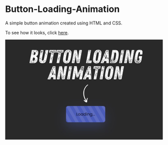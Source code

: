 # Button-Loading-Animation
A simple button animation created using HTML and CSS.

To see how it looks, click [here](https://button-loading-animation.netlify.app/).

![Card İmage](https://github.com/isaddemir/Button-Loading-Animation/blob/main/assets/img/Button%20Loading%20Animation.png?raw=true)
